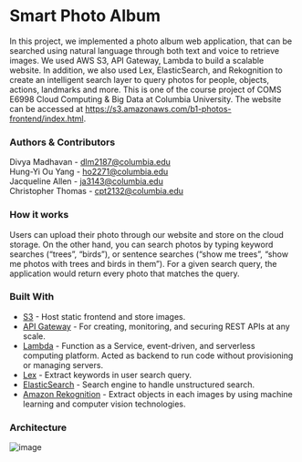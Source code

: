 # Smart Photo Album

In this project, we implemented a photo album web application, that can be searched using natural language through both text and voice to retrieve images. We used AWS S3, API Gateway, Lambda to build a scalable website. In addition, we also used Lex, ElasticSearch, and Rekognition to create an intelligent search layer to query photos for people, objects, actions, landmarks and more. This is one of the course project of COMS E6998 Cloud Computing & Big Data at Columbia University. The website can be accessed at https://s3.amazonaws.com/b1-photos-frontend/index.html. 

### Authors & Contributors
Divya Madhavan - dlm2187@columbia.edu </br>
Hung-Yi Ou Yang - ho2271@columbia.edu </br>
Jacqueline Allen - ja3143@columbia.edu </br>
Christopher Thomas - cpt2132@columbia.edu </br>

### How it works

Users can upload their photo through our website and store on the cloud storage. On the other hand, you can search photos by typing keyword searches (“trees”, “birds”), or sentence searches (“show me trees”, “show me photos with trees and birds in them”). For a given search query, the application would return every photo that matches the query. 

### Built With
* [S3](https://aws.amazon.com/s3/) - Host static frontend and store images.
* [API Gateway](https://aws.amazon.com/api-gateway/) - For creating, monitoring, and securing REST APIs at any scale. 
* [Lambda](https://aws.amazon.com/lambda/) - Function as a Service,  event-driven, and serverless computing platform. Acted as backend to run code without provisioning or managing servers.  
* [Lex](https://aws.amazon.com/lex/) - Extract keywords in user search query. 
* [ElasticSearch](https://www.elastic.co/products/elasticsearch) - Search engine to handle unstructured search. 
* [Amazon Rekognition](https://aws.amazon.com/rekognition/) - Extract objects in each images by using machine learning and computer vision technologies. 


### Architecture
![image](https://drive.google.com/uc?export=view&id=14LXEb4fezytMfRFkZkVw-QWAiDYrObD3)
